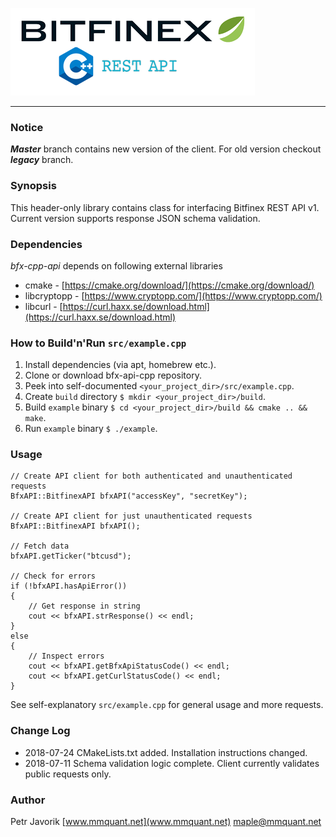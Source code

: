 ![bfx-cpp-api logo](doc/logo/bfx-cpp-api_logo.png)

***

### Notice

***Master*** branch contains new version of the client. For old version checkout ***legacy*** branch.

### Synopsis

This header-only library contains class for interfacing Bitfinex REST API v1. Current version supports response JSON
schema validation.

### Dependencies

*bfx-cpp-api* depends on following external libraries

* cmake - [https://cmake.org/download/](https://cmake.org/download/)
* libcryptopp - [https://www.cryptopp.com/](https://www.cryptopp.com/)
* libcurl - [https://curl.haxx.se/download.html](https://curl.haxx.se/download.html)

### How to Build'n'Run `src/example.cpp`

1. Install dependencies (via apt, homebrew etc.).
2. Clone or download bfx-api-cpp repository.
3. Peek into self-documented `<your_project_dir>/src/example.cpp`.
4. Create `build` directory `$ mkdir <your_project_dir>/build`.
5. Build `example` binary `$ cd <your_project_dir>/build && cmake .. && make`.
6. Run `example` binary `$ ./example`.

### Usage

	// Create API client for both authenticated and unauthenticated requests
	BfxAPI::BitfinexAPI bfxAPI("accessKey", "secretKey");
	
	// Create API client for just unauthenticated requests
	BfxAPI::BitfinexAPI bfxAPI();
	
	// Fetch data
	bfxAPI.getTicker("btcusd");
	
	// Check for errors
	if (!bfxAPI.hasApiError())
	{
	    // Get response in string
	    cout << bfxAPI.strResponse() << endl;
	}
	else
	{
	    // Inspect errors
	    cout << bfxAPI.getBfxApiStatusCode() << endl;
	    cout << bfxAPI.getCurlStatusCode() << endl;
	}

See self-explanatory `src/example.cpp` for general usage and more requests.

### Change Log

- 2018-07-24 CMakeLists.txt added. Installation instructions changed.
- 2018-07-11 Schema validation logic complete. Client currently validates public requests only.

### Author

Petr Javorik [www.mmquant.net](www.mmquant.net) [maple@mmquant.net](maple@mmquant.net)
